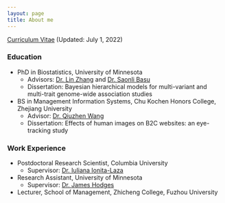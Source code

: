 ```yaml
---
layout: page
title: About me
---
```


[Curriculum Vitae](https://github.com/yiyangphd/yiyangphd.github.io/raw/master/assets/Yi%20Yang%20Curriculum%20Vitae%2020220701.pdf) (Updated: July 1, 2022)

### Education

- PhD in Biostatistics, University of Minnesota
   - Advisors: [Dr. Lin Zhang](https://directory.sph.umn.edu/bio/sph-a-z/lin-zhang) and [Dr. Saonli Basu](https://directory.sph.umn.edu/bio/sph-a-z/saonli-basu) 
   - Dissertation: Bayesian hierarchical models for multi-variant and multi-trait genome-wide association studies
- BS in Management Information Systems, Chu Kochen Honors College, Zhejiang University
   - Advisor: [Dr. Qiuzhen Wang](https://www.x-mol.com/university/faculty/301513)
   - Dissertation: Effects of human images on B2C websites: an eye-tracking study

### Work Experience

- Postdoctoral Research Scientist, Columbia University
   - Supervisor: [Dr. Iuliana Ionita-Laza](http://www.columbia.edu/~ii2135/)
- Research Assistant, University of Minnesota
   - Supervisor: [Dr. James Hodges](https://directory.sph.umn.edu/bio/sph-a-z/james-hodges)
- Lecturer, School of Management, Zhicheng College, Fuzhou University


       
